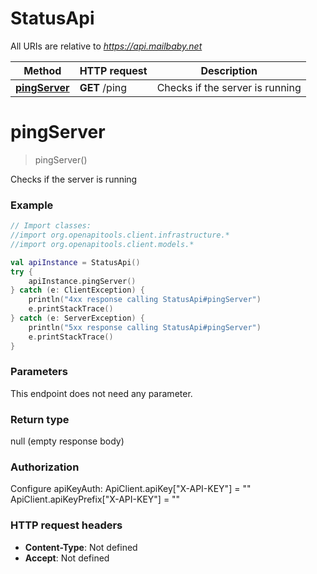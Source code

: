 # StatusApi

All URIs are relative to *https://api.mailbaby.net*

| Method | HTTP request | Description |
| ------------- | ------------- | ------------- |
| [**pingServer**](StatusApi.md#pingServer) | **GET** /ping | Checks if the server is running |


<a id="pingServer"></a>
# **pingServer**
> pingServer()

Checks if the server is running

### Example
```kotlin
// Import classes:
//import org.openapitools.client.infrastructure.*
//import org.openapitools.client.models.*

val apiInstance = StatusApi()
try {
    apiInstance.pingServer()
} catch (e: ClientException) {
    println("4xx response calling StatusApi#pingServer")
    e.printStackTrace()
} catch (e: ServerException) {
    println("5xx response calling StatusApi#pingServer")
    e.printStackTrace()
}
```

### Parameters
This endpoint does not need any parameter.

### Return type

null (empty response body)

### Authorization


Configure apiKeyAuth:
    ApiClient.apiKey["X-API-KEY"] = ""
    ApiClient.apiKeyPrefix["X-API-KEY"] = ""

### HTTP request headers

 - **Content-Type**: Not defined
 - **Accept**: Not defined

